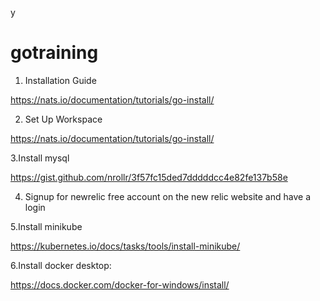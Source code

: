 y

# gotraining

1. Installation Guide 

https://nats.io/documentation/tutorials/go-install/ 

2. Set Up  Workspace

https://nats.io/documentation/tutorials/go-install/

3.Install mysql

https://gist.github.com/nrollr/3f57fc15ded7dddddcc4e82fe137b58e

4. Signup for newrelic free account on the new relic website and have a login

5.Install minikube

https://kubernetes.io/docs/tasks/tools/install-minikube/

6.Install docker desktop:

https://docs.docker.com/docker-for-windows/install/


